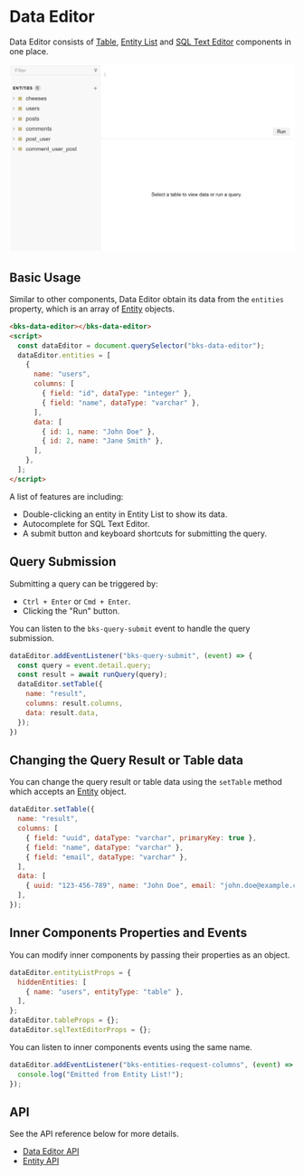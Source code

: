 # Data Editor

Data Editor consists of [Table][table], [Entity List][entity-list] and
[SQL Text Editor][sql-text-editor] components in one place.

![Data Editor](./assets/images/data-editor.png)

## Basic Usage

Similar to other components, Data Editor obtain its data from the `entities`
property, which is an array of [Entity][entity-api] objects.

```html
<bks-data-editor></bks-data-editor>
<script>
  const dataEditor = document.querySelector("bks-data-editor");
  dataEditor.entities = [
    {
      name: "users",
      columns: [
        { field: "id", dataType: "integer" },
        { field: "name", dataType: "varchar" },
      ],
      data: [
        { id: 1, name: "John Doe" },
        { id: 2, name: "Jane Smith" },
      ],
    },
  ];
</script>
```

A list of features are including:
- Double-clicking an entity in Entity List to show its data.
- Autocomplete for SQL Text Editor.
- A submit button and keyboard shortcuts for submitting the query.

## Query Submission

Submitting a query can be triggered by:

- `Ctrl + Enter` or `Cmd + Enter`.
- Clicking the "Run" button.

You can listen to the `bks-query-submit` event to handle the query submission.

```js
dataEditor.addEventListener("bks-query-submit", (event) => {
  const query = event.detail.query;
  const result = await runQuery(query);
  dataEditor.setTable({
    name: "result",
    columns: result.columns,
    data: result.data,
  });
})
```

## Changing the Query Result or Table data

You can change the query result or table data using the `setTable` method
which accepts an [Entity][entity-api] object.

```js
dataEditor.setTable({
  name: "result",
  columns: [
    { field: "uuid", dataType: "varchar", primaryKey: true },
    { field: "name", dataType: "varchar" },
    { field: "email", dataType: "varchar" },
  ],
  data: [
    { uuid: "123-456-789", name: "John Doe", email: "john.doe@example.com" },
  ],
});
```

## Inner Components Properties and Events

You can modify inner components by passing their properties as an object.

```js
dataEditor.entityListProps = {
  hiddenEntities: [
    { name: "users", entityType: "table" },
  ],
};
dataEditor.tableProps = {};
dataEditor.sqlTextEditorProps = {};
```

You can listen to inner components events using the same name.

```js
dataEditor.addEventListener("bks-entities-request-columns", (event) => {
  console.log("Emitted from Entity List!");
});
```

## API

See the API reference below for more details.

- [Data Editor API][data-editor-api]
- [Entity API][entity-api]

[table]: ./table.md
[entity-list]: ./entity-list.md
[sql-text-editor]: ./sql-text-editor.md
[data-editor-api]: ./api/data-editor.md
[entity-api]: ./api/entity.md
[context-menu]: ./context-menu.md
